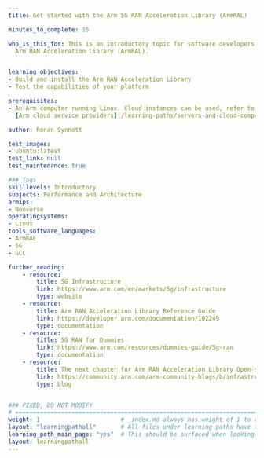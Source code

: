 ```yaml
---
title: Get started with the Arm 5G RAN Acceleration Library (ArmRAL)

minutes_to_complete: 15

who_is_this_for: This is an introductory topic for software developers new to the
  Arm RAN Acceleration Library (ArmRAL).


learning_objectives:
- Build and install the Arm RAN Acceleration Library
- Test the capabilities of your platform

prerequisites:
- An Arm computer running Linux. Cloud instances can be used, refer to the list of
  [Arm cloud service providers](/learning-paths/servers-and-cloud-computing/csp/).

author: Ronan Synnott

test_images:
- ubuntu:latest
test_link: null
test_maintenance: true

### Tags
skilllevels: Introductory
subjects: Performance and Architecture
armips:
- Neoverse
operatingsystems:
- Linux
tools_software_languages:
- ArmRAL
- 5G
- GCC

further_reading:
    - resource:
        title: 5G Infrastructure
        link: https://www.arm.com/en/markets/5g/infrastructure
        type: website
    - resource:
        title: Arm RAN Acceleration Library Reference Guide
        link: https://developer.arm.com/documentation/102249
        type: documentation
    - resource:
        title: 5G RAN for Dummies
        link: https://www.arm.com/resources/dummies-guide/5g-ran
        type: documentation
    - resource:
        title: The next chapter for Arm RAN Acceleration Library Open-sourcing the code base & accelerating adoption
        link: https://community.arm.com/arm-community-blogs/b/infrastructure-solutions-blog/posts/arm-ral-is-now-open-source
        type: blog


### FIXED, DO NOT MODIFY
# ================================================================================
weight: 1                       # _index.md always has weight of 1 to order correctly
layout: "learningpathall"       # All files under learning paths have this same wrapper
learning_path_main_page: "yes"  # This should be surfaced when looking for related content. Only set for _index.md of learning path content.
layout: learningpathall
---
```

